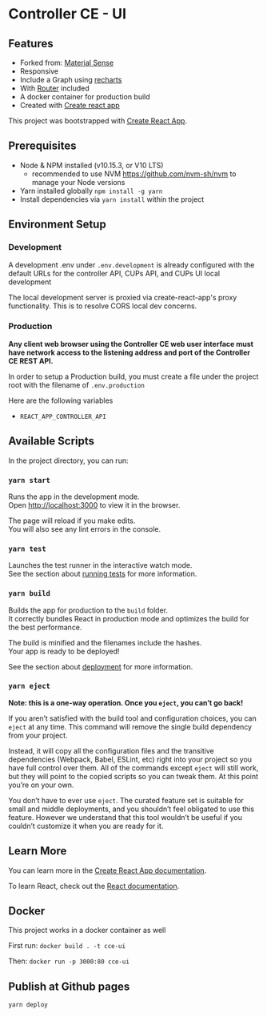 # Controller CE - UI


## Features
- Forked from: [Material Sense](https://github.com/alexanmtz/material-sense)
- Responsive
- Include a Graph using [recharts](https://github.com/recharts/recharts)
- With [Router](https://github.com/ReactTraining/react-router) included
- A docker container for production build
- Created with [Create react app](https://github.com/facebook/create-react-app)

This project was bootstrapped with [Create React App](https://github.com/facebook/create-react-app).

## Prerequisites
- Node & NPM installed (v10.15.3, or V10 LTS)
  - recommended to use NVM https://github.com/nvm-sh/nvm to manage your Node versions
- Yarn installed globally `npm install -g yarn`
- Install dependencies via `yarn install` within the project

## Environment Setup

### Development
A development .env under `.env.development` is already configured with the default URLs
for the controller API, CUPs API, and CUPs UI local development

The local development server is proxied via create-react-app's proxy functionality.
This is to resolve CORS local dev concerns.

### Production

**Any client web browser using the Controller CE web user interface must have network access 
to the listening address and port of the Controller CE REST API.**

In order to setup a Production build, you must create a file under the project root
with the filename of `.env.production`

Here are the following variables
- `REACT_APP_CONTROLLER_API`

## Available Scripts

In the project directory, you can run:

### `yarn start`

Runs the app in the development mode.<br>
Open [http://localhost:3000](http://localhost:3000) to view it in the browser.

The page will reload if you make edits.<br>
You will also see any lint errors in the console.

### `yarn test`

Launches the test runner in the interactive watch mode.<br>
See the section about [running tests](https://facebook.github.io/create-react-app/docs/running-tests) for more information.

### `yarn build`

Builds the app for production to the `build` folder.<br>
It correctly bundles React in production mode and optimizes the build for the best performance.

The build is minified and the filenames include the hashes.<br>
Your app is ready to be deployed!

See the section about [deployment](https://facebook.github.io/create-react-app/docs/deployment) for more information.

### `yarn eject`

**Note: this is a one-way operation. Once you `eject`, you can’t go back!**

If you aren’t satisfied with the build tool and configuration choices, you can `eject` at any time. This command will remove the single build dependency from your project.

Instead, it will copy all the configuration files and the transitive dependencies (Webpack, Babel, ESLint, etc) right into your project so you have full control over them. All of the commands except `eject` will still work, but they will point to the copied scripts so you can tweak them. At this point you’re on your own.

You don’t have to ever use `eject`. The curated feature set is suitable for small and middle deployments, and you shouldn’t feel obligated to use this feature. However we understand that this tool wouldn’t be useful if you couldn’t customize it when you are ready for it.

## Learn More

You can learn more in the [Create React App documentation](https://facebook.github.io/create-react-app/docs/getting-started).

To learn React, check out the [React documentation](https://reactjs.org/).

## Docker

This project works in a docker container as well

First run:
`docker build . -t cce-ui`

Then:
`docker run -p 3000:80 cce-ui`

## Publish at Github pages
`yarn deploy`

